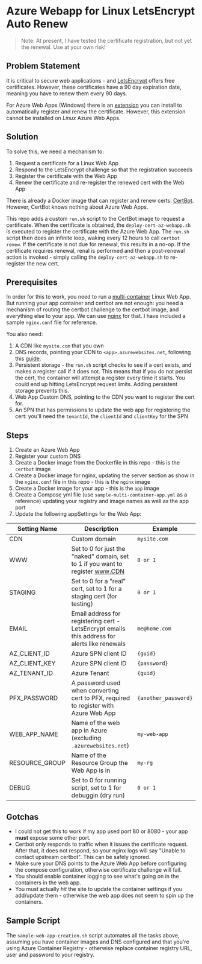 # Azure Webapp for Linux LetsEncrypt Auto Renew

> Note: At present, I have tested the certificate registration, but not yet the renewal. Use at your own risk!

## Problem Statement
It is critical to secure web applications - and [LetsEncrypt](https://letsencrypt.org/) offers free certificates. However, these certificates have a 90 day expiration date, meaning you have to renew them every 90 days.

For Azure Web Apps (Windows) there is an [extension](https://github.com/sjkp/letsencrypt-siteextension) you can install to automatically register and renew the certificate. However, this extension cannot be installed on _Linux_ Azure Web Apps.

## Solution
To solve this, we need a mechanism to:

1. Request a certificate for a Linux Web App
1. Respond to the LetsEncrypt challenge so that the registration succeeds
1. Register the certificate with the Web App
1. Renew the certificate and re-register the renewed cert with the Web App

There is already a Docker image that can register and renew certs: [CertBot](https://github.com/certbot-docker/certbot-docker). However, CertBot knows nothing about Azure Web Apps.

This repo adds a custom `run.sh` script to the CertBot image to request a certificate. When the certificate is obtained, the `deploy-cert-az-webapp.sh` is executed to register the certificate with the Azure Web App. The `run.sh` script then does an infinite loop, waking every 12 hours to call `certbot renew`. If the certificate is not due for renewal, this results in a no-op. If the certificate requires renewal, renal is performed and then a post-renewal action is invoked - simply calling the `deploy-cert-az-webapp.sh` to re-register the new cert.

## Prerequisites
In order for this to work, you need to run a [multi-container](https://docs.microsoft.com/en-us/azure/app-service/containers/tutorial-multi-container-app) Linux Web App. But running your app container and certbot are not enough: you need a mechanism of routing the certbot challenge to the certbot image, and everything else to your app. We can use [nginx](https://hub.docker.com/_/nginx) for that. I have included a sample `nginx.conf` file for reference.

You also need:
1. A CDN like `mysite.com` that you own
1. DNS records, pointing your CDN to `<app>.azurewebsites.net`, following this [guide](https://docs.microsoft.com/en-us/azure/app-service/app-service-web-tutorial-custom-domain).
1. Persistent storage - the `run.sh` script checks to see if a cert exists, and makes a register call if it does not. This means that if you do not persist the cert, the container will attempt a register every time it starts. You could end up hitting LetsEncrypt request limits. Adding persistent storage prevents this.
1. Web App Custom DNS, pointing to the CDN you want to register the cert for.
1. An SPN that has permissions to update the web app for registering the cert: you'll need the `tenantId`, the `clientId` and `clientKey` for the SPN

## Steps
1. Create an Azure Web App
1. Register your custom DNS
1. Create a Docker image from the Dockerfile in this repo - this is the `certbot` image
1. Create a Docker image for nginx, updating the server section as show in the `nginx.conf` file in this repo - this is the `nginx` image
1. Create a Docker image for your app - this is the `app` image
1. Create a Compose yml file (use `sample-multi-container-app.yml` as a reference) updating your registry and image names as well as the app port
1. Update the following appSettings for the Web App:

Setting Name|Description|Example
---|---|---
CDN|Custom domain|`mysite.com`
WWW|Set to 0 for just the "naked" domain, set to 1 if you want to register www.CDN|`0 or 1` 
STAGING|Set to 0 for a "real" cert, set to 1 for a staging cert (for testing)|`0 or 1` 
EMAIL|Email address for registering cert - LetsEncrypt emails this address for alerts like renewals|`me@home.com`
AZ_CLIENT_ID|Azure SPN client ID|`{guid}`
AZ_CLIENT_KEY|Azure SPN client ID|`{password}`
AZ_TENANT_ID|Azure Tenant|`{guid}`
PFX_PASSWORD|A password used when converting cert to PFX, required to register with Azure Web App|`{another_password}`
WEB_APP_NAME|Name of the web app in Azure (excluding `.azurewebsites.net`)|`my-web-app`
RESOURCE_GROUP|Name of the Resource Group the Web App is in|`my-rg`
DEBUG|Set to 0 for running script, set to 1 for debuggin (dry run)|`0 or 1`

## Gotchas
- I could not get this to work if my app used port 80 or 8080 - your app **must** expose some other port.
- Certbot only responds to traffic when it issues the certificate request. After that, it does not respond, so your nginx logs will say "Unable to contact upstream certbot". This can be safely ignored.
- Make sure your DNS points to the Azure Web App before configuring the compose configuration, otherwise certificate challenge will fail.
- You should enable container logging to see what's going on in the containers in the web app.
- You must actually _hit_ the site to update the container settings if you add/update them - otherwise the web app does not seem to spin up the containers.

## Sample Script
The `sample-web-app-creation.sh` script automates all the tasks above, assuming you have container images and DNS configured and that you're using Azure Container Registry - otherwise replace container registry URL, user and password to your registry.